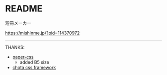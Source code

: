 # README

短冊メーカー

https://mishinme.jp/?pid=114370972

---

THANKS:

-  [paper-css](https://github.com/cognitom/paper-css)
    - added B5 size
-  [chota css framework](https://jenil.github.io/chota/)